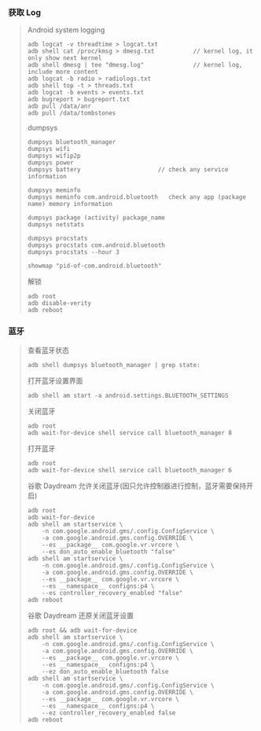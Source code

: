 ### 获取 Log

> Android system logging
>
> ```
> adb logcat -v threadtime > logcat.txt
> adb shell cat /proc/kmsg > dmesg.txt           // kernel log, it only show next kernel
> adb shell dmesg | tee "dmesg.log"              // kernel log, include more content
> adb logcat -b radio > radiologs.txt
> adb shell top -t > threads.txt
> adb logcat -b events > events.txt
> adb bugreport > bugreport.txt
> adb pull /data/anr
> adb pull /data/tombstones
> ```
>
> dumpsys
>
> ```
> dumpsys bluetooth_manager
> dumpsys wifi
> dumpsys wifip2p
> dumpsys power
> dumpsys battery                      // check any service information
> 
> dumpsys meminfo
> dumpsys meminfo com.android.bluetooth   check any app (package name) memory information
> 
> dumpsys package (activity) package_name
> dumpsys netstats
> 
> dumpsys procstats
> dumpsys procstats com.android.bluetooth
> dumpsys procstats --hour 3
> 
> showmap "pid-of-com.android.bluetooth"
> ```
>
> 解锁
>
> ```
> adb root
> adb disable-verity
> adb reboot
> ```
>
> 

### 蓝牙

> 查看蓝牙状态
>
> ```
> adb shell dumpsys bluetooth_manager | grep state:
> ```
>
> 打开蓝牙设置界面
>
> ```
> adb shell am start -a android.settings.BLUETOOTH_SETTINGS
> ```
>
> 关闭蓝牙
>
> ```
> adb root
> adb wait-for-device shell service call bluetooth_manager 8
> ```
>
> 打开蓝牙
>
> ```
> adb root
> adb wait-for-device shell service call bluetooth_manager 6
> ```
>
> 谷歌 Daydream 允许关闭蓝牙(因只允许控制器进行控制，蓝牙需要保持开启)
>
> ```
> adb root
> adb wait-for-device
> adb shell am startservice \
>     -n com.google.android.gms/.config.ConfigService \
>     -a com.google.android.gms.config.OVERRIDE \
>     --es __package__ com.google.vr.vrcore \
>     --es don_auto_enable_bluetooth "false"
> adb shell am startservice \
>     -n com.google.android.gms/.config.ConfigService \
>     -a com.google.android.gms.config.OVERRIDE \
>     --es __package__ com.google.vr.vrcore \
>     --es __namespace__ configns:p4 \
>     --es controller_recovery_enabled "false"
> adb reboot
> ```
>
> 谷歌 Daydream 还原关闭蓝牙设置
>
> ```
> adb root && adb wait-for-device
> adb shell am startservice \
>     -n com.google.android.gms/.config.ConfigService \
>     -a com.google.android.gms.config.OVERRIDE \
>     --es __package__ com.google.vr.vrcore \
>     --es __namespace__ configns:p4 \
>     --ez don_auto_enable_bluetooth false
> adb shell am startservice \
>     -n com.google.android.gms/.config.ConfigService \
>     -a com.google.android.gms.config.OVERRIDE \
>     --es __package__ com.google.vr.vrcore \
>     --es __namespace__ configns:p4 \
>     --ez controller_recovery_enabled false
> adb reboot
> ```
>
> 
